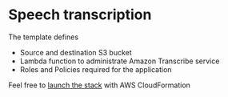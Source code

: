 # Speech transcription
The template defines 
- Source and destination S3 bucket
- Lambda function to administrate Amazon Transcribe service
- Roles and Policies required for the application  

Feel free to [launch the stack](https://console.aws.amazon.com/cloudformation/home?#/stacks/new?stackName=speech_transcription&templateURL=https://github.com/dtcimbal/aws-cloudformation-templates/blob/master/aws/transcribe/transcribe-voice/template.yml)
with AWS CloudFormation
